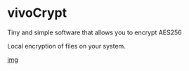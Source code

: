 # vivoCrypt
Tiny and simple software that allows you to encrypt AES256

Local encryption of files on your system.

[img](https://i.imgur.com/E7bT0jz.jpg)


